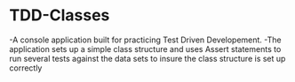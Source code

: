 # TDD-Classes

-A console application built for practicing Test Driven Developement.
-The application sets up a simple class structure and uses Assert statements to run several tests against the data sets to insure the class structure is set up correctly
